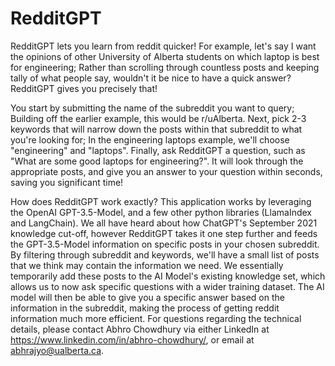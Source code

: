 # RedditGPT

RedditGPT lets you learn from reddit quicker! 
For example, let's say I want the opinions of other University of Alberta students on which laptop is best for engineering; Rather than scrolling through countless posts and keeping tally of what people say, wouldn't it be nice to have a quick answer? RedditGPT gives you precisely that! 

You start by submitting the name of the subreddit you want to query; Building off the earlier example, this would be r/uAlberta. Next, pick 2-3 keywords that will narrow down the posts within that subreddit to what you're looking for; In the engineering laptops example, we'll choose "engineering" and "laptops". Finally, ask RedditGPT a question, such as "What are some good laptops for engineering?". It will look through the appropriate posts, and give you an answer to your question within seconds, saving you significant time! 

How does RedditGPT work exactly?
This application works by leveraging the OpenAI GPT-3.5-Model, and a few other python libraries (LlamaIndex and LangChain). We all have heard about how ChatGPT's September 2021 knowledge cut-off, however RedditGPT takes it one step further and feeds the GPT-3.5-Model information on specific posts in your chosen subreddit. By filtering through subreddit and keywords, we'll have a small list of posts that we think may contain the information we need. We essentially temporarily add these posts to the AI Model's existing knowledge set, which allows us to now ask specific questions with a wider training dataset. The AI model will then be able to give you a specific answer based on the information in the subreddit, making the process of getting reddit information much more efficient. For questions regarding the technical details, please contact Abhro Chowdhury via either LinkedIn at https://www.linkedin.com/in/abhro-chowdhury/, or email at abhrajyo@ualberta.ca.

